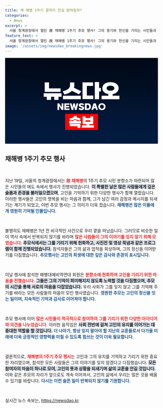 ```yaml
---
title: 채 해병 1주기 끝까지 진실 밝혀질까?
categories:
  - News
excerpt: >
  서울 청계광장에서 열린 故 채해병 1주기 추모 행사! 그의 용기와 헌신을 기리는 시민들과 함께한 특별한 순간을 놓치지 마세요!
feature_text: >
  서울 청계광장에서 열린 故 채해병 1주기 추모 행사! 그의 용기와 헌신을 기리는 시민들과 함께한 특별한 순간을 놓치지 마세요!
image: '/assets/img/newsdao_breakingnews.jpg'
---
```


<p><img src="/assets/img/newsdao_breakingnews.jpg" alt="cryptoinkorea 속보" /></p>

<h2 data-ke-size="size26">채해병 1주기 추모 행사</h2>

<p data-ke-size="size16">&nbsp;</p>

<p>지난 19일, 서울의 청계광장에서는 <b><span style="color: #ee2323;">故 채해병</span></b>의 1주기 추모 시민 분향소가 마련되어 많은 시민들의 애도 속에서 행사가 진행되었습니다. <b><span style="background-color: #21538527;">이 특별한 날은 많은 사람들에게 깊은 슬픔과 존경을 불러일으켰으며</span></b>, 고인을 기억하기 위한 다양한 행사가 함께 열렸습니다. 이러한 행사들은 고인의 명복을 비는 마음과 함께, 그가 남긴 여러 감정과 메시지를 되새기는 계기가 되었고, 이번 추모 행사는 그 의미가 더욱 컸습니다. <b><span style="color: #1a5490;">채해병은 많은 이들에게 영원히 기억될 인물입니다.</span></b></p>

<p data-ke-size="size16">&nbsp;</p>

<p>불행히도 채해병은 1년 전 비극적인 사건으로 우리 곁을 떠났습니다. 그러므로 비슷한 일이 역사 속에서 반복되지 않기를 바라며 <b><span style="color: #ee2323;">많은 사람들이 그의 이야기를 잊지 않기 위해 모였습니다</span></b>. <b><span style="background-color: #21538527;">추모식에서는 그를 기리기 위해 헌화하고, 사진전 및 영상 묵념과 같은 프로그램이 함께 진행되었습니다.</span></b> 참석자들은 그의 삶과 업적을 회상하며, 그의 정신을 이어받기를 다짐했습니다. <b><span style="color: #1a5490;">추모행사는 고인의 희생에 대한 깊은 감사와 존경의 표시입니다.</span></b></p>

<p data-ke-size="size16">&nbsp;</p>

<p>이날 행사에 참석한 해병대예비역연대 회원은 <b><span style="color: #ee2323;">분향소에 헌화하며 고인을 기리기 위한 마음을 전했습니다.</span></b> <b><span style="background-color: #21538527;">그들은 그의 기억이 희미해지지 않도록 노력할 것을 다짐했으며, 추모의 시간을 통해 서로의 마음을 다잡았습니다.</span></b> 우리 사회가 그를 잊지 않고 그를 기억해 주기를 바라는 모든 사람들의 마음이 모인 행사였습니다. <b><span style="color: #1a5490;">영원한 추모는 고인의 정신을 잇는 일이며, 지속적인 기억과 감사로 이어져야 합니다.</span></b></p>

<p data-ke-size="size16">&nbsp;</p>

<p>추모 행사에 이어 <b><span style="color: #ee2323;">많은 시민들이 적극적으로 참여하여 그를 기리기 위한 다양한 아이디어와 의견을 나누었습니다.</span></b> 이러한 움직임은 <b><span style="background-color: #21538527;">사회 전반에 걸쳐 고인의 유지를 이어가는 데 중대한 역할을 할 것입니다.</span></b> <b><span style="color: #1a5490;">더 나아가, 항상 잊지 말아야 할 지난의 교훈들로서 다가올 미래에 더욱 긍정적인 영향력을 미칠 수 있도록 힘쓰는 것이 더욱 필요합니다.</span></b></p>

<p data-ke-size="size16">&nbsp;</p>

<p>결론적으로, <b><span style="color: #ee2323;">채해병의 1주기 추모 행사</span></b>는 고인과 그의 유지를 기억하고 기리기 위한 중요한 자리였으며, 참석한 모든 사람들은 그의 이야기를 잊지 않겠다고 다짐했습니다. <b><span style="background-color: #21538527;">모든 참여자의 마음이 하나로 모여, 고인의 뜻과 상황을 되새기며 삶의 교훈을 안길 것입니다.</span></b> 이와 같은 추모의 자리가 앞으로도 계속 이어져서, 고인의 삶에서 우리는 많은 것을 배울 수 있기를 바랍니다. <b><span style="color: #1a5490;">다시는 이런 슬픈 일이 반복되지 않기를 기원합니다.</span></b></p>

<p data-ke-size="size16">&nbsp;</p>
실시간 뉴스 속보는, <a href="https://newsdao.kr" rel="dofollow">https://newsdao.kr</a>



